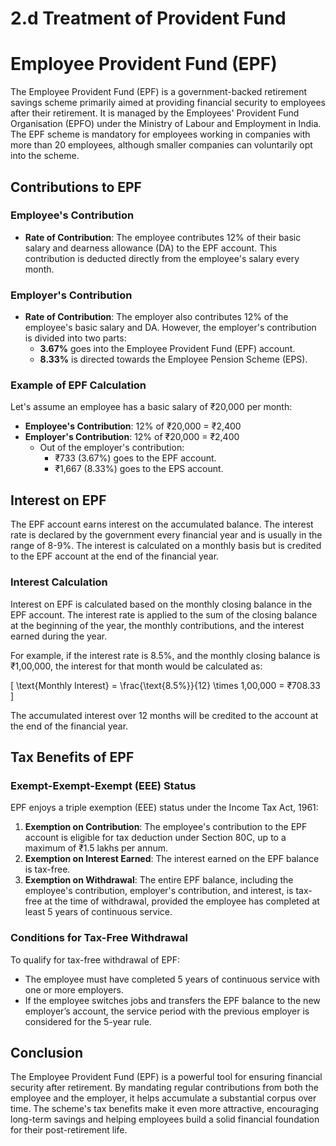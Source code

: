 # 2.d Treatment of Provident Fund

# Employee Provident Fund (EPF)

The Employee Provident Fund (EPF) is a government-backed retirement savings scheme primarily aimed at providing financial security to employees after their retirement. It is managed by the Employees' Provident Fund Organisation (EPFO) under the Ministry of Labour and Employment in India. The EPF scheme is mandatory for employees working in companies with more than 20 employees, although smaller companies can voluntarily opt into the scheme.

## Contributions to EPF

### Employee's Contribution
- **Rate of Contribution**: The employee contributes 12% of their basic salary and dearness allowance (DA) to the EPF account. This contribution is deducted directly from the employee's salary every month.
  
### Employer's Contribution
- **Rate of Contribution**: The employer also contributes 12% of the employee's basic salary and DA. However, the employer's contribution is divided into two parts:
  - **3.67%** goes into the Employee Provident Fund (EPF) account.
  - **8.33%** is directed towards the Employee Pension Scheme (EPS).

### Example of EPF Calculation
Let's assume an employee has a basic salary of ₹20,000 per month:

- **Employee's Contribution**: 12% of ₹20,000 = ₹2,400
- **Employer's Contribution**: 12% of ₹20,000 = ₹2,400
  - Out of the employer's contribution:
    - ₹733 (3.67%) goes to the EPF account.
    - ₹1,667 (8.33%) goes to the EPS account.

## Interest on EPF

The EPF account earns interest on the accumulated balance. The interest rate is declared by the government every financial year and is usually in the range of 8-9%. The interest is calculated on a monthly basis but is credited to the EPF account at the end of the financial year.

### Interest Calculation
Interest on EPF is calculated based on the monthly closing balance in the EPF account. The interest rate is applied to the sum of the closing balance at the beginning of the year, the monthly contributions, and the interest earned during the year.

For example, if the interest rate is 8.5%, and the monthly closing balance is ₹1,00,000, the interest for that month would be calculated as:

\[ \text{Monthly Interest} = \frac{\text{8.5\%}}{12} \times 1,00,000 = ₹708.33 \]

The accumulated interest over 12 months will be credited to the account at the end of the financial year.

## Tax Benefits of EPF

### Exempt-Exempt-Exempt (EEE) Status
EPF enjoys a triple exemption (EEE) status under the Income Tax Act, 1961:
1. **Exemption on Contribution**: The employee's contribution to the EPF account is eligible for tax deduction under Section 80C, up to a maximum of ₹1.5 lakhs per annum.
2. **Exemption on Interest Earned**: The interest earned on the EPF balance is tax-free.
3. **Exemption on Withdrawal**: The entire EPF balance, including the employee's contribution, employer's contribution, and interest, is tax-free at the time of withdrawal, provided the employee has completed at least 5 years of continuous service.

### Conditions for Tax-Free Withdrawal
To qualify for tax-free withdrawal of EPF:
- The employee must have completed 5 years of continuous service with one or more employers.
- If the employee switches jobs and transfers the EPF balance to the new employer’s account, the service period with the previous employer is considered for the 5-year rule.

## Conclusion

The Employee Provident Fund (EPF) is a powerful tool for ensuring financial security after retirement. By mandating regular contributions from both the employee and the employer, it helps accumulate a substantial corpus over time. The scheme's tax benefits make it even more attractive, encouraging long-term savings and helping employees build a solid financial foundation for their post-retirement life.


